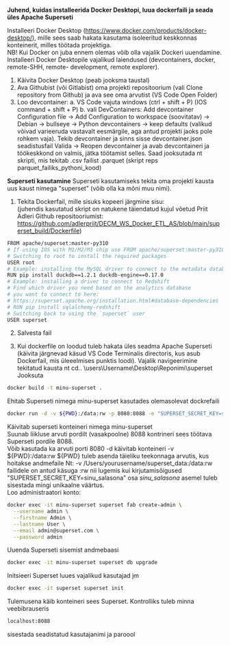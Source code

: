 **Juhend, kuidas installeerida Docker Desktopi, luua dockerfaili ja seada üles Apache Superseti**

Installeeri Docker Desktop (https://www.docker.com/products/docker-desktop/), mille sees saab hakata kasutama isoleeritud keskkonnas konteinerit, milles töötada projektiga.  
NB! Kui Docker on juba ennem olemas võib olla vajalik Dockeri uuendamine.  
Installeeri Docker Desktopile vajalikud laiendused (devcontainers, docker, remote-SHH, remote- development, remote explorer).  

1. Käivita Docker Desktop (peab jooksma taustal)
2. Ava Githubist (või Gitlabist) oma projekti repositoorium (vali Clone repository from Github) ja ava see oma arvutist (VS Code Open Folder)  
3. Loo devcontainer: 
a. VS Code vajuta windows (ctrl + shift + P) (IOS command + shift + P) 
b. vali DevContainers: Add devcontainer Configuration file -> Add Configuration to workspace (soovitatav) -> Debian -> bullseye -> Python devcontainers -> keep defaults (valikud võivad varieeruda vastavalt eesmärgile, aga antud projekti jaoks pole rohkem vaja). Tekib devcontainer ja sinns sisse devcontainer.json seadistusfail 
Valida -> Reopen devcontainer ja avab devcontaineri ja töökeskkond on valmis, jätka töötamist selles. Saad jooksutada nt skripti, mis tekitab .csv failist .parquet (skript reps parquet_failiks_pythoni_kood) 

**Superseti kasutamine**
Superseti kasutamiseks tekita oma projekti kausta uus kaust nimega "superset" (võib olla ka mõni muu nimi).
1. Tekita Dockerfail, mille sisuks kopeeri järgmine sisu:  
(juhendis kasutatud skript on natukene täiendatud kujul võetud Priit Adleri Github repositooriumist: 
https://github.com/adlerpriit/DECM_WS_Docker_ETL_AS/blob/main/superset_build/Dockerfile)


````bash
FROM apache/superset:master-py310 
# If using IOS with M1/M2/M3 chip use FROM apache/superset:master-py310-arm 
# Switching to root to install the required packages
USER root
# Example: installing the MySQL driver to connect to the metadata database
RUN pip install duckdb==1.2.1 duckdb-engine==0.17.0
# Example: installing a driver to connect to Redshift
# Find which driver you need based on the analytics database
# you want to connect to here:
# https://superset.apache.org/installation.html#database-dependencies
# RUN pip install sqlalchemy-redshift
# Switching back to using the `superset` user
USER superset
````

2. Salvesta fail

3. Kui dockerfile on loodud tuleb hakata üles seadma Apache Superseti 
(käivita järgnevad käsud VS Code Terminalis directoris, kus asub Dockerfail, mis üleeelmises punktis loodi).  Vajalik navigeerimine tekitatud kausta nt cd.. \users\Username\Desktop\Reponimi\superset  
Jooksuta 
````bash
docker build -t minu-superset .
````   
Ehitab Superseti nimega minu-superset kasutades olemasolevat dockrefaili
````bash   
docker run -d -v ${PWD}:/data:rw -p 8080:8088 -e "SUPERSET_SECRET_KEY=sinu_salasona" --name superset minu-superset
````  
Käivitab superseti konteineri nimega minu-superset  
Suunab liikluse arvuti pordilt (vasakpoolne) 8088 kontrineri sees töötava Superseti pordile 8088.  
Võib kasutada ka arvuti porti 8080
-d käivitab konteineri 
-v ${PWD}:/data:rw ${PWD} tuleb asenda täieliku teekonnaga arvutis, kus hoitakse andmefaile Nt: -v /Users/yourusername/superset_data:/data:rw failidele on antud käsuga :rw nii lugemis kui kirjutamisõigused
"SUPERSET_SECRET_KEY=sinu_salasona" osa *sinu_salasona* asemel tuleb sisestada mingi unikaalne väärtus.   
Loo administraatori konto:
````bash
docker exec -it minu-superset superset fab create-admin \
  --username admin \
  --firstname Admin \
  --lastname User \
  --email admin@superset.com \
  --password admin
````
Uuenda Superseti sisemist andmebaasi 
````bash
docker exec -it minu-superset superset db upgrade
````
Initsieeri Superset luues vajalikud kasutajad jm
````bash
docker exec -it superset superset init
````

Tulemusena käib konteineri sees Superset. Kontrolliks tuleb minna veebibrauseris 
````bash 
localhost:8088
```` 
sisestada seadistatud kasutajanimi ja paroool